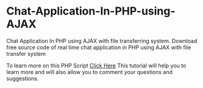 # Chat-Application-In-PHP-using-AJAX
Chat Application In PHP using AJAX with file transferring system. Download free source code of real time chat application in PHP using AJAX with file transfer system

To learn more on this PHP Script [Click Here](https://codespeedy.com/chat-application-in-php-ajax-file-transfer) This tutorial will help you to learn more and will also allow you to comment your questions and suggestions.
